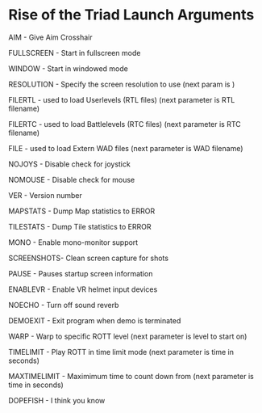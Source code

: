 # Rise of the Triad Launch Arguments

AIM        - Give Aim Crosshair

FULLSCREEN - Start in fullscreen mode

WINDOW     - Start in windowed mode

RESOLUTION - Specify the screen resolution to use (next param is <widthxheight>)

FILERTL    - used to load Userlevels (RTL files)
 (next parameter is RTL filename)

FILERTC    - used to load Battlelevels (RTC files)		(next parameter is RTC filename)

FILE       - used to load Extern WAD files
(next parameter is WAD filename)

NOJOYS     - Disable check for joystick

NOMOUSE    - Disable check for mouse

VER        - Version number

MAPSTATS   - Dump Map statistics to ERROR

TILESTATS  - Dump Tile statistics to ERROR

MONO       - Enable mono-monitor support

SCREENSHOTS- Clean screen capture for shots

PAUSE      - Pauses startup screen information

ENABLEVR   - Enable VR helmet input devices

NOECHO     - Turn off sound reverb

DEMOEXIT   - Exit program when demo is terminated

WARP       - Warp to specific ROTT level (next parameter is level to start on)

TIMELIMIT  - Play ROTT in time limit mode
(next parameter is time in seconds)

MAXTIMELIMIT - Maximimum time to count down from		(next parameter is time in seconds)

DOPEFISH   - I think you know

